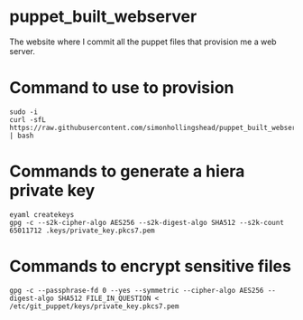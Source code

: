 # puppet_built_webserver
The website where I commit all the puppet files that provision me a web server.

# Command to use to provision
```shell
sudo -i
curl -sfL https://raw.githubusercontent.com/simonhollingshead/puppet_built_webserver/master/bootstrap.sh | bash
```

# Commands to generate a hiera private key
```shell
eyaml createkeys
gpg -c --s2k-cipher-algo AES256 --s2k-digest-algo SHA512 --s2k-count 65011712 .keys/private_key.pkcs7.pem
```

# Commands to encrypt sensitive files
```shell
gpg -c --passphrase-fd 0 --yes --symmetric --cipher-algo AES256 --digest-algo SHA512 FILE_IN_QUESTION < /etc/git_puppet/keys/private_key.pkcs7.pem 
```
